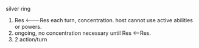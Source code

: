 silver ring
1. Res <---Res each turn, concentration. host cannot use active abilities or powers.
2. ongoing, no concentration necessary until Res <--Res.  
3. 2 action/turn